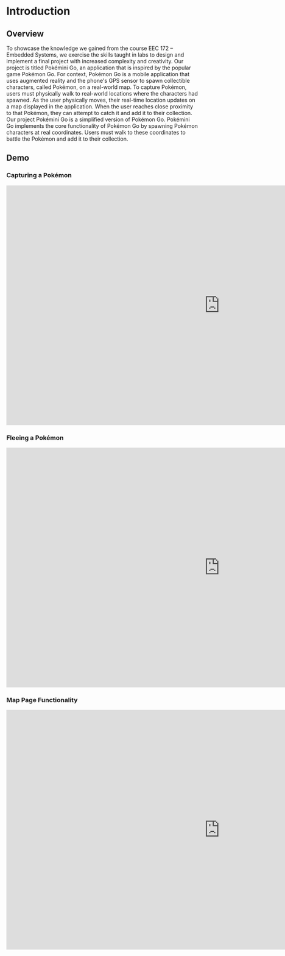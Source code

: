 <!-- ![Pokemini Go](./assets/pokemini-go.png) -->

# Introduction

## Overview

To showcase the knowledge we gained from the course EEC 172 – Embedded Systems,
we exercise the skills taught in labs to design and implement a final project
with increased complexity and creativity. Our project is titled Pokémini Go, an
application that is inspired by the popular game Pokémon Go. For context,
Pokémon Go is a mobile application that uses augmented reality and the phone's
GPS sensor to spawn collectible characters, called Pokémon, on a real-world map.
To capture Pokémon, users must physically walk to real-world locations where the
characters had spawned. As the user physically moves, their real-time location
updates on a map displayed in the application. When the user reaches close
proximity to that Pokémon, they can attempt to catch it and add it to their
collection. Our project Pokémini Go is a simplified version of Pokémon Go.
Pokémini Go implements the core functionality of Pokémon Go by spawning Pokémon
characters at real coordinates. Users must walk to these coordinates to battle
the Pokémon and add it to their collection.

## Demo

### Capturing a Pokémon

<iframe width="1120" height="630" src="https://drive.google.com/file/d/1Kzbx3teZtEJtHM5GXwEwYYvi9C9krpEU/preview" title="Capturing a Pokemon" frameborder="0" allow="accelerometer; autoplay; clipboard-write; encrypted-media; gyroscope; picture-in-picture; web-share" referrerpolicy="strict-origin-when-cross-origin" allowfullscreen allow="autoplay"></iframe>

### Fleeing a Pokémon

<iframe width="1120" height="630" src="https://drive.google.com/file/d/1El7oD6GaejIxqAbiH13hDcx_2CiSFtKk/preview" title="Capturing a Pokemon" frameborder="0" allow="accelerometer; autoplay; clipboard-write; encrypted-media; gyroscope; picture-in-picture; web-share" referrerpolicy="strict-origin-when-cross-origin" allowfullscreen allow="autoplay"></iframe>

### Map Page Functionality

<iframe width="1120" height="630" src="https://drive.google.com/file/d/1a0wD93DH9kUI-TY9Jow0W0K7uxWsIEgd/preview" title="Capturing a Pokemon" frameborder="0" allow="accelerometer; autoplay; clipboard-write; encrypted-media; gyroscope; picture-in-picture; web-share" referrerpolicy="strict-origin-when-cross-origin" allowfullscreen allow="autoplay"></iframe>
